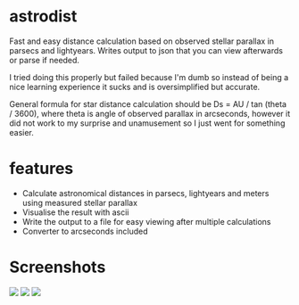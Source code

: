 # astrodist
Fast and easy distance calculation based on observed stellar parallax in parsecs and lightyears. Writes output to json that you can view afterwards or parse if needed.

I tried doing this properly but failed because I'm dumb so instead of being a nice learning experience it sucks and is oversimplified but accurate.

General formula for star distance calculation should be Ds = AU / tan (theta / 3600), where theta is angle of observed parallax in arcseconds, however it did not work to my surprise and unamusement so I just went for something easier.

# features
* Calculate astronomical distances in parsecs, lightyears and meters using measured stellar parallax
* Visualise the result with ascii
* Write the output to a file for easy viewing after multiple calculations
* Converter to arcseconds included

# Screenshots
![](https://media.discordapp.net/attachments/751326505694658654/813348397984907314/unknown.png)
![](https://media.discordapp.net/attachments/751326505694658654/813349042779455538/unknown.png)
![](https://media.discordapp.net/attachments/751326505694658654/813358469636816917/unknown.png?width=463&height=76)
